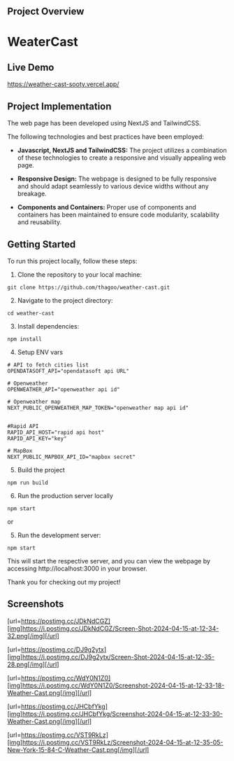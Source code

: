 ## Project Overview

# WeaterCast

## Live Demo

https://weather-cast-sooty.vercel.app/

## Project Implementation

The web page has been developed using NextJS and TailwindCSS.

The following technologies and best practices have been employed:

- **Javascript, NextJS and TailwindCSS:** The project utilizes a combination of these technologies to create a responsive and visually appealing web page.

- **Responsive Design:** The webpage is designed to be fully responsive and should adapt seamlessly to various device widths without any breakage.

- **Components and Containers:** Proper use of components and containers has been maintained to ensure code modularity, scalability and reusability.

## Getting Started

To run this project locally, follow these steps:

1. Clone the repository to your local machine:

```
git clone https://github.com/thagoo/weather-cast.git
```

2. Navigate to the project directory:

```
cd weather-cast
```

3. Install dependencies:

```
npm install
```

4. Setup ENV vars

```
# API to fetch cities list
OPENDATASOFT_API="opendatasoft api URL"

# Openweather
OPENWEATHER_API="openweather api id"

# Openweather map
NEXT_PUBLIC_OPENWEATHER_MAP_TOKEN="openweather map api id"


#Rapid API
RAPID_API_HOST="rapid api host"
RAPID_API_KEY="key"

# MapBox
NEXT_PUBLIC_MAPBOX_API_ID="mapbox secret"
```

5. Build the project

```
npm run build
```

6. Run the production server locally

```
npm start
```

or

5. Run the development server:

```
npm start
```

This will start the respective server, and you can view the webpage by accessing http://localhost:3000 in your browser.

Thank you for checking out my project!

## Screenshots

[url=https://postimg.cc/JDkNdCGZ][img]https://i.postimg.cc/JDkNdCGZ/Screen-Shot-2024-04-15-at-12-34-32.png[/img][/url]

[url=https://postimg.cc/DJ9g2ytx][img]https://i.postimg.cc/DJ9g2ytx/Screen-Shot-2024-04-15-at-12-35-28.png[/img][/url]

[url=https://postimg.cc/WdY0N1Z0][img]https://i.postimg.cc/WdY0N1Z0/Screenshot-2024-04-15-at-12-33-18-Weather-Cast.png[/img][/url]

[url=https://postimg.cc/JHCbfYkg][img]https://i.postimg.cc/JHCbfYkg/Screenshot-2024-04-15-at-12-33-30-Weather-Cast.png[/img][/url]

[url=https://postimg.cc/VST9RkLz][img]https://i.postimg.cc/VST9RkLz/Screenshot-2024-04-15-at-12-35-05-New-York-15-84-C-Weather-Cast.png[/img][/url]
